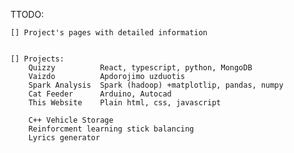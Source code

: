 TTODO:

    [] Project's pages with detailed information
    

    [] Projects: 
        Quizzy          React, typescript, python, MongoDB 
        Vaizdo          Apdorojimo uzduotis
        Spark Analysis  Spark (hadoop) +matplotlip, pandas, numpy
        Cat Feeder      Arduino, Autocad
        This Website    Plain html, css, javascript

        C++ Vehicle Storage
        Reinforcment learning stick balancing
        Lyrics generator 
